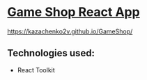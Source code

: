 
# [Game Shop React App](https://kazachenko2v.github.io/GameShop/)
https://kazachenko2v.github.io/GameShop/

## Technologies used:

* React Toolkit

